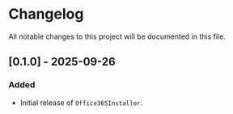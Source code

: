 # Changelog

All notable changes to this project will be documented in this file.

## [0.1.0] - 2025-09-26

### Added

- Initial release of `Office365Installer`.
